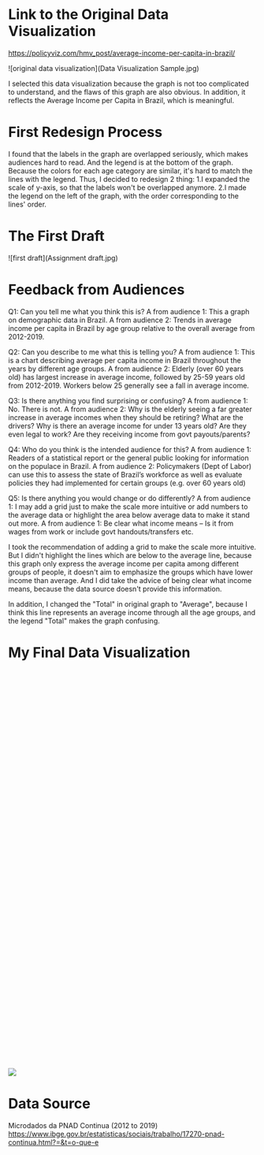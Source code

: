 # Link to the Original Data Visualization

https://policyviz.com/hmv_post/average-income-per-capita-in-brazil/

![original data visualization](Data Visualization Sample.jpg)

I selected this data visualization because the graph is not too complicated to understand, and the flaws of this graph are also obvious. In addition, it reflects the Average Income per Capita in Brazil, which is meaningful.

# First Redesign Process

I found that the labels in the graph are overlapped seriously, which makes audiences hard to read. And the legend is at the bottom of the graph. Because the colors for each age category are similar, it's hard to match the lines with the legend.
Thus, I decided to redesign 2 thing: 1.I expanded the scale of y-axis, so that the labels won't be overlapped anymore. 2.I made the legend on the left of the graph, with the order corresponding to the lines' order.

# The First Draft

![first draft](Assignment draft.jpg)

# Feedback from Audiences

Q1: Can you tell me what you think this is?
A from audience 1: This a graph on demographic data in Brazil.
A from audience 2: Trends in average income per capita in Brazil by age group relative to the overall average from 2012-2019. 

Q2: Can you describe to me what this is telling you?
A from audience 1: This is a chart describing average per capita income in Brazil throughout the years by different age groups.
A from audience 2: Elderly (over 60 years old) has largest increase in average income, followed by 25-59 years old from 2012-2019. Workers below 25 generally see a fall in average income. 

Q3: Is there anything you find surprising or confusing?
A from audience 1: No. There is not.
A from audience 2: Why is the elderly seeing a far greater increase in average incomes when they should be retiring? What are the drivers?
Why is there an average income for under 13 years old? Are they even legal to work? Are they receiving income from govt payouts/parents?

Q4: Who do you think is the intended audience for this?
A from audience 1: Readers of a statistical report or the general public looking for information on the populace in Brazil.
A from audience 2: Policymakers (Dept of Labor) can use this to assess the state of Brazil’s workforce as well as evaluate policies they had implemented for certain groups (e.g. over 60 years old)

Q5: Is there anything you would change or do differently?
A from audience 1: I may add a grid just to make the scale more intuitive or add numbers to the average data or highlight the area below average data to make it stand out more.
A from audience 1: Be clear what income means – Is it from wages from work or include govt handouts/transfers etc.


I took the recommendation of adding a grid to make the scale more intuitive. But I didn't highlight the lines which are below to the average line, because this graph only express the average income per capita among different groups of people, it doesn't aim to emphasize the groups which have lower income than average. And I did take the advice of being clear what income means, because the data source doesn't provide this information.

In addition, I changed the "Total" in original graph to "Average", because I think this line represents an average income through all the age groups, and the legend "Total" makes the graph confusing.

# My Final Data Visualization

<script type='text/javascript' src='https://prod-apnortheast-a.online.tableau.com/javascripts/api/viz_v1.js'></script><div class='tableauPlaceholder' style='width: 1504px; height: 808px;'><object class='tableauViz' width='1504' height='808' style='display:none;'><param name='host_url' value='https%3A%2F%2Fprod-apnortheast-a.online.tableau.com%2F' /> <param name='embed_code_version' value='3' /> <param name='site_root' value='&#47;t&#47;siyugongtableau' /><param name='name' value='AverageIncomeperCapitainBrazil&#47;Sheet1' /><param name='tabs' value='no' /><param name='toolbar' value='yes' /><param name='showAppBanner' value='false' /></object></div>

<div class='tableauPlaceholder' id='viz1614180708879' style='position: relative'><noscript><a href='#'><img alt=' ' src='https:&#47;&#47;public.tableau.com&#47;
  static&#47;
  images&#47;
  As&#47;
  Assignment3_16139316854420&#47;
  Sheet1&#47;
  1_rss.png' style='border: none' /></a></noscript><object class='tableauViz'  style='display:none;
  '><param name='host_url' value='https%3A%2F%2Fpublic.tableau.com%2F' /> <param name='embed_code_version' value='3' /> <param name='site_root' value='' /><param name='name' value='Assignment3_16139316854420&#47;
  Sheet1' /><param name='tabs' value='no' /><param name='toolbar' value='yes' /><param name='static_image' value='https:&#47;
  &#47;
  public.tableau.com&#47;
  static&#47;
  images&#47;
  As&#47;
  Assignment3_16139316854420&#47;
  Sheet1&#47;
  1.png' /> <param name='animate_transition' value='yes' /><param name='display_static_image' value='yes' /><param name='display_spinner' value='yes' /><param name='display_overlay' value='yes' /><param name='display_count' value='yes' /><param name='language' value='en' /></object></div>                <script type='text/javascript'>                    var divElement = document.getElementById('viz1614180708879');
  2.                    var vizElement = divElement.getElementsByTagName('object')[0];
  3.                                        vizElement.style.width='100%';
  4.                                        vizElement.style.height=(divElement.offsetWidth*0.75)+'px';
  5.                                                            var scriptElement = document.createElement('script');
  6.                                                                                scriptElement.src = 'https://public.tableau.com/javascripts/api/viz_v1.js';
  7.                                                                                                    vizElement.parentNode.insertBefore(scriptElement, vizElement);
  8.                                                                                                                    </script>

# Data Source

Microdados da PNAD Continua (2012 to 2019)
https://www.ibge.gov.br/estatisticas/sociais/trabalho/17270-pnad-continua.html?=&t=o-que-e

